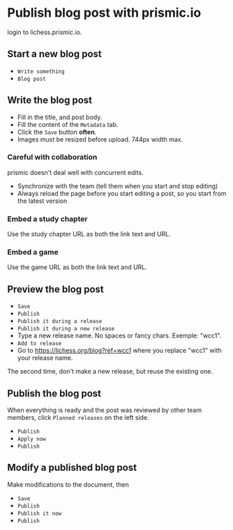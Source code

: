 Publish blog post with prismic.io
=================================

login to lichess.prismic.io.

Start a new blog post
------------------------

- `Write something`
- `Blog post`

Write the blog post
----------------------

- Fill in the title, and post body.
- Fill the content of the `Metadata` tab.
- Click the `Save` button **often**.
- Images must be resized before upload. 744px width max.

### Careful with collaboration

prismic doesn't deal well with concurrent edits.

- Synchronize with the team (tell them when you start and stop editing)
- Always reload the page before you start editing a post, so you start from the latest version

### Embed a study chapter

Use the study chapter URL as both the link text and URL.

### Embed a game

Use the game URL as both the link text and URL.

Preview the blog post
------------------------

- `Save`
- `Publish`
- `Publish it during a release`
- `Publish it during a new release`
- Type a new release name. No spaces or fancy chars. Exemple: "wcc1".
- `Add to release`
- Go to https://lichess.org/blog?ref=wcc1 where you replace "wcc1" with your release name.

The second time, don't make a new release, but reuse the existing one.

Publish the blog post
------------------------

When everything is ready and the post was reviewed by other team members,
click `Planned releases` on the left side.

- `Publish`
- `Apply now`
- `Publish`

Modify a published blog post
-------------------------------

Make modifications to the document, then

- `Save`
- `Publish`
- `Publish it now`
- `Publish`
